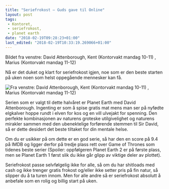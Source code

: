 ```yaml
---
title: "Seriefrokost – Guds gave til Online"
layout: post
tags: 
 - Kontoret,
 - seriefrokost,
 - planet earth
date: "2018-02-19T09:28:23+01:00"
last_edited: "2018-02-19T10:33:19.269066+01:00"
---
```

Bildet fra venstre: David Attenborough, Kent (Kontorvakt mandag 10-11) , Marius (Kontorvakt mandag 11-12)

Nå er det duket og klart for seriefrokost igjen, noe som er den beste starten på uken noen som helst oppegående mennesker kan få.

![Fra venstre: David Attenborough, Kent (Kontorvakt mandag 10-11) , Marius (Kontorvakt mandag 11-12)](https://online.ntnu.no/media/images/responsive/fe7c4da8-be6a-4df4-bcf1-d6b304abcd46.png)

Serien som er valgt til dette halvåret er Planet Earth med David Attenborough. Ingenting er som å spise gratis mat mens man ser på nyfødte elgkalver hoppe rundt i elven for kos og en vill ulvejakt for spenning. Den perfekte kombinasjonen av naturens groteske utilgivelighet og naturens mirakler sammen med den ubenektelige forførende stemmen til Sir David, så er dette desidert det beste tiltaket for din mentale helse.

Om du er usikker på om dette er en god serie, så har den en score på 9.4 på IMDB og ligger derfor på tredje plass rett over Game of Thrones som tidenes beste serier (Spoiler: oppfølgeren Planet Earth 2 er på første plass, men se Planet Earth 1 først slik du ikke går glipp av viktige deler av plottet).  

Seriefrokost passe selvfølgelig ikke for alle, så om du har shitloads med cash og ikke trenger gratis frokost og/eller ikke setter pris på fin natur, så slipper du å ta turen innom. Men for alle andre så er seriefrokost absolutt å anbefale som en rolig og billig start på uken.

